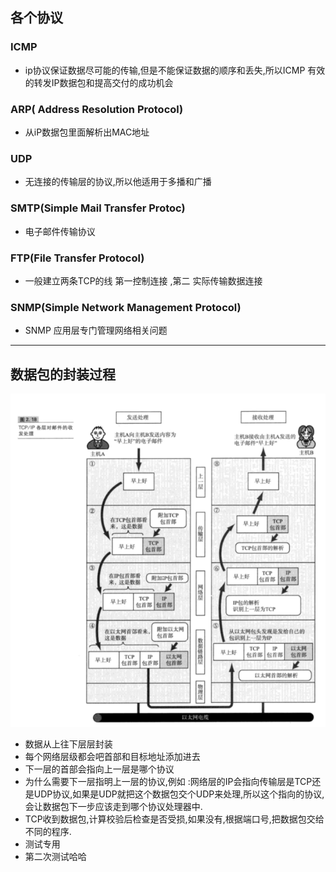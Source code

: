 ## 各个协议
### ICMP
+ ip协议保证数据尽可能的传输,但是不能保证数据的顺序和丢失,所以ICMP 有效的转发IP数据包和提高交付的成功机会

### ARP( Address Resolution Protocol)
+ 从iP数据包里面解析出MAC地址

### UDP
+ 无连接的传输层的协议,所以他适用于多播和广播
  
### SMTP(Simple Mail Transfer  Protoc)
+ 电子邮件传输协议

### FTP(File Transfer Protocol)
+ 一般建立两条TCP的线 第一控制连接  ,第二 实际传输数据连接

### SNMP(Simple Network Management Protocol)
+ SNMP 应用层专门管理网络相关问题

---
## 数据包的封装过程
![](2022-04-04-15-38-25.png)
+ 数据从上往下层层封装
+ 每个网络层级都会吧首部和目标地址添加进去
+ 下一层的首部会指向上一层是哪个协议
+ 为什么需要下一层指明上一层的协议,例如 :网络层的IP会指向传输层是TCP还是UDP协议,如果是UDP就把这个数据包交个UDP来处理,所以这个指向的协议,会让数据包下一步应该走到哪个协议处理器中.
+ TCP收到数据包,计算校验后检查是否受损,如果没有,根据端口号,把数据包交给不同的程序.
+ 测试专用
+ 第二次测试哈哈